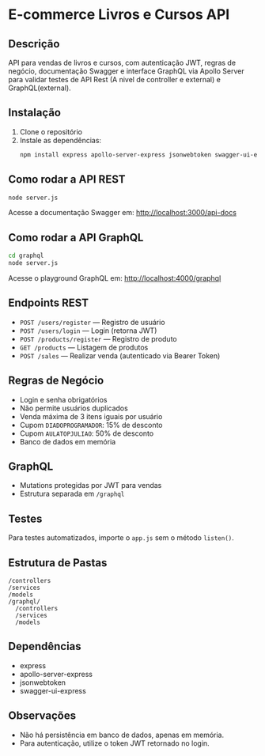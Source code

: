 # E-commerce Livros e Cursos API

## Descrição
API para vendas de livros e cursos, com autenticação JWT, regras de negócio, documentação Swagger e interface GraphQL via Apollo Server para validar testes de API Rest (A nivel de controller e external) e GraphQL(external).

## Instalação

1. Clone o repositório
2. Instale as dependências:
   ```bash
   npm install express apollo-server-express jsonwebtoken swagger-ui-express
   ```

## Como rodar a API REST

```bash
node server.js
```
Acesse a documentação Swagger em: [http://localhost:3000/api-docs](http://localhost:3000/api-docs)

## Como rodar a API GraphQL

```bash
cd graphql
node server.js
```
Acesse o playground GraphQL em: [http://localhost:4000/graphql](http://localhost:4000/graphql)

## Endpoints REST

- `POST /users/register` — Registro de usuário
- `POST /users/login` — Login (retorna JWT)
- `POST /products/register` — Registro de produto
- `GET /products` — Listagem de produtos
- `POST /sales` — Realizar venda (autenticado via Bearer Token)

## Regras de Negócio
- Login e senha obrigatórios
- Não permite usuários duplicados
- Venda máxima de 3 itens iguais por usuário
- Cupom `DIADOPROGRAMADOR`: 15% de desconto
- Cupom `AULATOPJULIAO`: 50% de desconto
- Banco de dados em memória

## GraphQL
- Mutations protegidas por JWT para vendas
- Estrutura separada em `/graphql`

## Testes
Para testes automatizados, importe o `app.js` sem o método `listen()`.

## Estrutura de Pastas
```
/controllers
/services
/models
/graphql/
  /controllers
  /services
  /models
```

## Dependências
- express
- apollo-server-express
- jsonwebtoken
- swagger-ui-express

## Observações
- Não há persistência em banco de dados, apenas em memória.
- Para autenticação, utilize o token JWT retornado no login.
